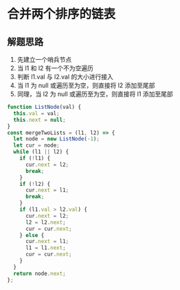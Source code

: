 # 合并两个排序的链表

## 解题思路

1. 先建立一个哨兵节点
2. 当 l1 和 l2 有一个不为空遍历
3. 判断 l1.val 与 l2.val 的大小进行接入
4. 当 l1 为 null 或遍历至为空，则直接将 l2 添加至尾部
5. 同理，当 l2 为 null 或遍历至为空，则直接将 l1 添加至尾部

```js
function ListNode(val) {
  this.val = val;
  this.next = null;
}
const mergeTwoLists = (l1, l2) => {
  let node = new ListNode(-1);
  let cur = node;
  while (l1 || l2) {
    if (!l1) {
      cur.next = l2;
      break;
    }
    if (!l2) {
      cur.next = l1;
      break;
    }
    if (l1.val > l2.val) {
      cur.next = l2;
      l2 = l2.next;
      cur = cur.next;
    } else {
      cur.next = l1;
      l1 = l1.next;
      cur = cur.next;
    }
  }
  return node.next;
};
```
